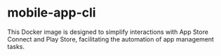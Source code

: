 # mobile-app-cli
This Docker image is designed to simplify interactions with App Store Connect and Play Store, facilitating the automation of app management tasks.
